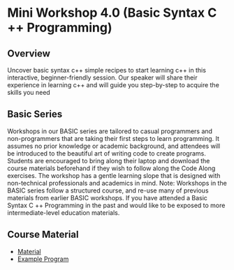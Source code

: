 # Mini Workshop 4.0 (Basic Syntax C ++ Programming)

## Overview
Uncover basic syntax c++ simple recipes to start learning c++ in this interactive, beginner-friendly session.
Our speaker will share their experience in learning c++ and will guide you step-by-step to acquire the skills you need 

## Basic Series
Workshops in our BASIC series are tailored to casual programmers and non-programmers that are taking their first steps to learn programming. It assumes no prior knowledge or academic background, and attendees will be introduced to the beautiful art of writing code to create programs.
Students are encouraged to bring along their laptop and download the course materials beforehand if they wish to follow along the Code Along exercises. The workshop has a gentle learning slope that is designed with non-technical professionals and academics in mind.
Note: Workshops in the BASIC series follow a structured course, and re-use many of previous materials from earlier BASIC workshops. If you have attended a Basic Syntax C ++ Programming in the past and would like to be exposed to more intermediate-level education materials.

## Course Material

* [Material](Material)
* [Example Program](Program)
